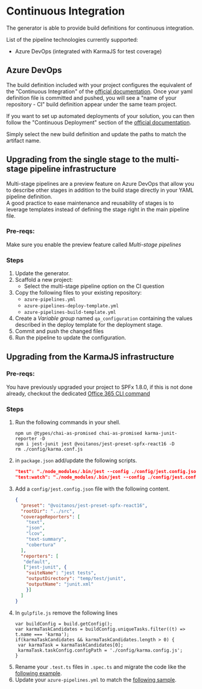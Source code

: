 # Continuous Integration

The generator is able to provide build definitions for continuous integration.

List of the pipeline technologies currently supported:
- Azure DevOps (integrated with KarmaJS for test coverage)

## Azure DevOps

The build definition included with your project configures the equivalent of the "Continuous Integration" of the [official documentation](https://docs.microsoft.com/en-us/sharepoint/dev/spfx/toolchain/implement-ci-cd-with-azure-devops).
Once your yaml definition file is committed and pushed, you will see a "name of your repository - CI" build definition appear under the same team project.  

If you want to set up automated deployments of your solution, you can then follow the "Continuous Deployment" section of the [official documentation](https://docs.microsoft.com/en-us/sharepoint/dev/spfx/toolchain/implement-ci-cd-with-azure-devops#continuous-deployment).  

Simply select the new build definition and update the paths to match the artifact name.

## Upgrading from the single stage to the multi-stage pipeline infrastructure

Multi-stage pipelines are a preview feature on Azure DevOps that allow you to describe other stages in addition to the build stage directly in your YAML pipeline definition.  
A good practice to ease maintenance and reusability of stages is to leverage templates instead of defining the stage right in the main pipeline file.

### Pre-reqs:

Make sure you enable the preview feature called _Multi-stage pipelines_

### Steps

1. Update the generator.
1. Scaffold a new project:
    - Select the multi-stage pipeline option on the CI question
1. Copy the following files to your existing repository:
    - `azure-pipelines.yml`
    - `azure-pipelines-deploy-template.yml`
    - `azure-pipelines-build-template.yml`
1. Create a _Variable group_ named `qa_configuration` containing the values described in the deploy template for the deployment stage.
1. Commit and push the changed files
1. Run the pipeline to update the configuration.

## Upgrading from the KarmaJS infrastructure

### Pre-reqs:

You have previously upgraded your project to SPFx 1.8.0, if this is not done already, checkout the dedicated [Office 365 CLI command](https://pnp.github.io/office365-cli/cmd/spfx/project/project-upgrade/
)

### Steps

1. Run the following commands in your shell.
    ```Shell
    npm un @types/chai-as-promised chai-as-promised karma-junit-reporter -D
    npm i jest-junit jest @voitanos/jest-preset-spfx-react16 -D
    rm ./config/karma.conf.js
    ```
1. in `package.json` add/update the following scripts.
    ```JSON
    "test": "./node_modules/.bin/jest --config ./config/jest.config.json",
    "test:watch": "./node_modules/.bin/jest --config ./config/jest.config.json --watchAll"
    ```
1. Add a `config/jest.config.json` file with the following content.
    ```JSON
    {
      "preset": "@voitanos/jest-preset-spfx-react16",
      "rootDir": "../src",
      "coverageReporters": [
        "text",
        "json",
        "lcov",
        "text-summary",
        "cobertura"
      ],
      "reporters": [
       "default",
       ["jest-junit", {
        "suiteName": "jest tests",
        "outputDirectory": "temp/test/junit",
        "outputName": "junit.xml"
        }]
      ]
    }
    ```
1. In `gulpfile.js` remove the following lines
     ```JS
     var buildConfig = build.getConfig();
     var karmaTaskCandidates = buildConfig.uniqueTasks.filter((t) => t.name === 'karma');
     if(karmaTaskCandidates && karmaTaskCandidates.length > 0) {
      var karmaTask = karmaTaskCandidates[0];
      karmaTask.taskConfig.configPath = './config/karma.config.js';
     }
     ```
1. Rename your `.test.ts` files in `.spec.ts` and migrate the code like the [following example](https://github.com/SharePoint/sp-dev-build-extensions/samples/azure-devops-ci-cd-spfx/src/webparts/devOps/tests/DevOpsWebPart.spec.ts). 
1. Update your `azure-pipelines.yml` to match the [following sample](https://github.com/SharePoint/sp-dev-build-extensions/blob/master/samples/azure-devops-ci-cd-spfx/azure-pipelines.yml).
